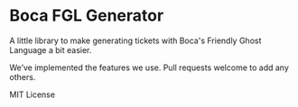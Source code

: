 # Boca FGL Generator

A little library to make generating tickets with Boca's Friendly Ghost Language
a bit easier.

We’ve implemented the features we use. Pull requests welcome to add any others.

MIT License
